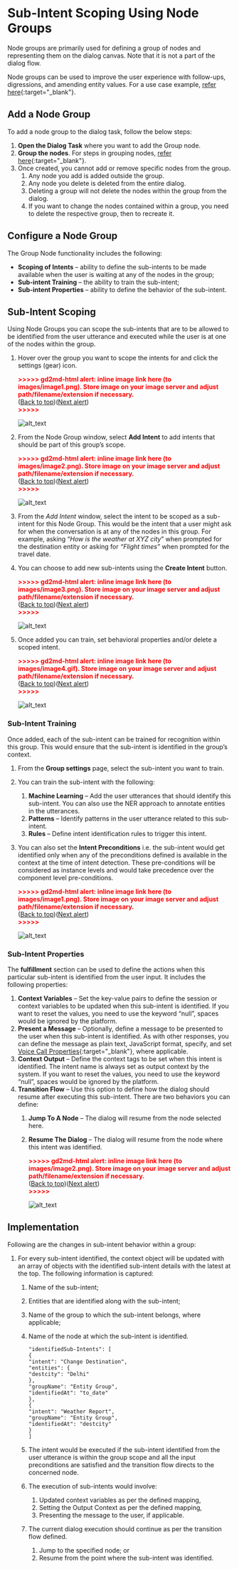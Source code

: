 # Sub-Intent Scoping Using Node Groups

Node groups are primarily used for defining a group of nodes and representing them on the dialog canvas. Note that it is not a part of the dialog flow.

Node groups can be used to improve the user experience with follow-ups, digressions, and amending entity values. For a use case example, [refer here](https://developer.kore.ai/docs/bots/how-tos/intent-scoping-using-group-node/){:target="_blank"}.


## Add a Node Group

To add a node group to the dialog task, follow the below steps:

1. **Open the Dialog Task** where you want to add the Group node.
2. **Group the nodes**. For steps in grouping nodes, [refer here](../../using-the-dialog-builder-tool/){:target="_blank"}.
3. Once created, you cannot add or remove specific nodes from the group.
    1. Any node you add is added outside the group.
    2. Any node you delete is deleted from the entire dialog.
    3. Deleting a group will not delete the nodes within the group from the dialog.
    4. If you want to change the nodes contained within a group, you need to delete the respective group, then to recreate it.


## Configure a Node Group

The Group Node functionality includes the following:

* **Scoping of Intents** – ability to define the sub-intents to be made available when the user is waiting at any of the nodes in the group;
* **Sub-intent Training** – the ability to train the sub-intent;
* **Sub-intent Properties** – ability to define the behavior of the sub-intent.


## Sub-Intent Scoping

Using Node Groups you can scope the sub-intents that are to be allowed to be identified from the user utterance and executed while the user is at one of the nodes within the group.

1. Hover over the group you want to scope the intents for and click the settings (gear) icon.

    <p id="gdcalert1" ><span style="color: red; font-weight: bold">>>>>>  gd2md-html alert: inline image link here (to images/image1.png). Store image on your image server and adjust path/filename/extension if necessary. </span><br>(<a href="#">Back to top</a>)(<a href="#gdcalert2">Next alert</a>)<br><span style="color: red; font-weight: bold">>>>>> </span></p>

    ![alt_text](images/image1.png "image_tooltip")

2. From the Node Group window, select **Add Intent** to add intents that should be part of this group’s scope.

    <p id="gdcalert2" ><span style="color: red; font-weight: bold">>>>>>  gd2md-html alert: inline image link here (to images/image2.png). Store image on your image server and adjust path/filename/extension if necessary. </span><br>(<a href="#">Back to top</a>)(<a href="#gdcalert3">Next alert</a>)<br><span style="color: red; font-weight: bold">>>>>> </span></p>

    ![alt_text](images/image2.png "image_tooltip")

3. From the _Add Intent_ window, select the intent to be scoped as a sub-intent for this Node Group. This would be the intent that a user might ask for when the conversation is at any of the nodes in this group. For example, asking “_How is the weather at XYZ city_” when prompted for the destination entity or asking for _“Flight times”_ when prompted for the travel date.

4. You can choose to add new sub-intents using the **Create Intent** button.

    <p id="gdcalert3" ><span style="color: red; font-weight: bold">>>>>>  gd2md-html alert: inline image link here (to images/image3.png). Store image on your image server and adjust path/filename/extension if necessary. </span><br>(<a href="#">Back to top</a>)(<a href="#gdcalert4">Next alert</a>)<br><span style="color: red; font-weight: bold">>>>>> </span></p>

    ![alt_text](images/image3.png "image_tooltip")

5. Once added you can train, set behavioral properties and/or delete a scoped intent.

    <p id="gdcalert4" ><span style="color: red; font-weight: bold">>>>>>  gd2md-html alert: inline image link here (to images/image4.gif). Store image on your image server and adjust path/filename/extension if necessary. </span><br>(<a href="#">Back to top</a>)(<a href="#gdcalert5">Next alert</a>)<br><span style="color: red; font-weight: bold">>>>>> </span></p>

    ![alt_text](images/image4.gif "image_tooltip")


### Sub-Intent Training

Once added, each of the sub-intent can be trained for recognition within this group. This would ensure that the sub-intent is identified in the group’s context.

1. From the **Group settings** page, select the sub-intent you want to train.
2. You can train the sub-intent with the following:
    1. **Machine Learning** – Add the user utterances that should identify this sub-intent. You can also use the NER approach to annotate entities in the utterances.
    2. **Patterns** – Identify patterns in the user utterance related to this sub-intent.
    3. **Rules** – Define intent identification rules to trigger this intent.

3. You can also set the **Intent Preconditions** i.e. the sub-intent would get identified only when any of the preconditions defined is available in the context at the time of intent detection. These pre-conditions will be considered as instance levels and would take precedence over the component level pre-conditions.

    <p id="gdcalert1" ><span style="color: red; font-weight: bold">>>>>>  gd2md-html alert: inline image link here (to images/image1.png). Store image on your image server and adjust path/filename/extension if necessary. </span><br>(<a href="#">Back to top</a>)(<a href="#gdcalert2">Next alert</a>)<br><span style="color: red; font-weight: bold">>>>>> </span></p>

    ![alt_text](images/image1.png "image_tooltip")


### Sub-Intent Properties

The **fulfillment** section can be used to define the actions when this particular sub-intent is identified from the user input. It includes the following properties:

1. **Context Variables** – Set the key-value pairs to define the session or context variables to be updated when this sub-intent is identified. If you want to reset the values, you need to use the keyword “null”, spaces would be ignored by the platform.
2. **Present a Message** – Optionally, define a message to be presented to the user when this sub-intent is identified. As with other responses, you can define the message as plain text, JavaScript format, specify, and set [Voice Call Properties](../../../../../channels/call-properties){:target="_blank"}, where applicable.
3. **Context Output** – Define the context tags to be set when this intent is identified. The intent name is always set as output context by the system. If you want to reset the values, you need to use the keyword “null”, spaces would be ignored by the platform.
4. **Transition Flow** – Use this option to define how the dialog should resume after executing this sub-intent. There are two behaviors you can define:
    1. **Jump To A Node** – The dialog will resume from the node selected here.
    2. **Resume The Dialog** – The dialog will resume from the node where this intent was identified.

        <p id="gdcalert2" ><span style="color: red; font-weight: bold">>>>>>  gd2md-html alert: inline image link here (to images/image2.png). Store image on your image server and adjust path/filename/extension if necessary. </span><br>(<a href="#">Back to top</a>)(<a href="#gdcalert3">Next alert</a>)<br><span style="color: red; font-weight: bold">>>>>> </span></p>

        ![alt_text](images/image2.png "image_tooltip")


## Implementation

Following are the changes in sub-intent behavior within a group:

1. For every sub-intent identified, the context object will be updated with an array of objects with the identified sub-intent details with the latest at the top. The following information is captured:
    1. Name of the sub-intent;
    2. Entities that are identified along with the sub-intent;
    3. Name of the group to which the sub-intent belongs, where applicable;
    4. Name of the node at which the sub-intent is identified.
    
        ```
        "identifiedSub-Intents": [
        {
        "intent": "Change Destination",
        "entities": {
        "destcity": "Delhi"
        },
        "groupName": "Entity Group",
        "identifiedAt": "to_date"
        },
        {
        "intent": "Weather Report",
        "groupName": "Entity Group",
        "identifiedAt": "destcity"
        }
        ]
        ```

    5. The intent would be executed if the sub-intent identified from the user utterance is within the group scope and all the input preconditions are satisfied and the transition flow directs to the concerned node.
    6. The execution of sub-intents would involve:
        1. Updated context variables as per the defined mapping,
        2. Setting the Output Context as per the defined mapping,
        3. Presenting the message to the user, if applicable.
        
    7. The current dialog execution should continue as per the transition flow defined.
        1. Jump to the specified node; or
        2. Resume from the point where the sub-intent was identified.